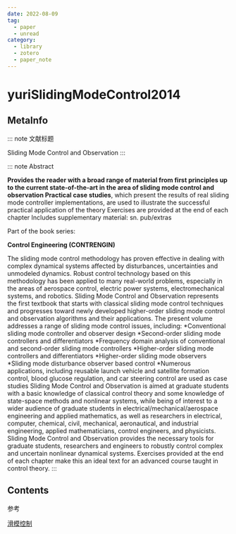 ```yaml
---
date: 2022-08-09
tag:
  - paper
  - unread
category:
  - library
  - zotero
  - paper_note
---
```



# yuriSlidingModeControl2014

## MetaInfo

::: note 文献标题

 Sliding Mode Control and Observation
:::

::: note Abstract

**Provides the reader with a broad range of material from first principles up to the current state-of-the-art in the area of sliding mode control and observation Practical case studies**, which present the results of real sliding mode controller implementations, are used to illustrate the successful practical application of the theory Exercises are provided at the end of each chapter Includes supplementary material: sn. pub/extras 

Part of the book series: 

**Control Engineering (CONTRENGIN)** 

The sliding mode control methodology has proven effective in dealing with complex dynamical systems affected by disturbances, uncertainties and unmodeled dynamics. Robust control technology based on this methodology has been applied to many real-world problems, especially in the areas of aerospace control, electric power systems, electromechanical systems, and robotics. Sliding Mode Control and Observation represents the first textbook that starts with classical sliding mode control techniques and progresses toward newly developed higher-order sliding mode control and observation algorithms and their applications. The present volume addresses a range of sliding mode control issues, including: *Conventional sliding mode controller and observer design *Second-order sliding mode controllers and differentiators *Frequency domain analysis of conventional and second-order sliding mode controllers *Higher-order sliding mode controllers and differentiators *Higher-order sliding mode observers *Sliding mode disturbance observer based control *Numerous applications, including reusable launch vehicle and satellite formation control, blood glucose regulation, and car steering control are used as case studies Sliding Mode Control and Observation is aimed at graduate students with a basic knowledge of classical control theory and some knowledge of state-space methods and nonlinear systems, while being of interest to a wider audience of graduate students in electrical/mechanical/aerospace engineering and applied mathematics, as well as researchers in electrical, computer, chemical, civil, mechanical, aeronautical, and industrial engineering, applied mathematicians, control engineers, and physicists. Sliding Mode Control and Observation provides the necessary tools for graduate students, researchers and engineers to robustly control complex and uncertain nonlinear dynamical systems. Exercises provided at the end of each chapter make this an ideal text for an advanced course taught in control theory.
:::


## Contents

参考

[滑模控制](./../control/非线性控制/滑模控制/滑模控制.md)
